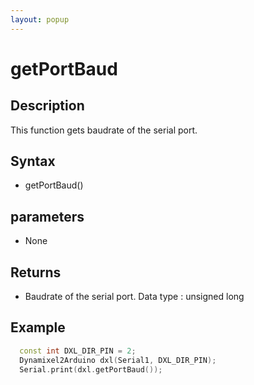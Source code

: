 ```yaml
---
layout: popup
---
```


# getPortBaud

## Description

This function gets baudrate of the serial port.

## Syntax

- getPortBaud()

## parameters

- None

## Returns

- Baudrate of the serial port. Data type : unsigned long

## Example

```c++
  const int DXL_DIR_PIN = 2;
  Dynamixel2Arduino dxl(Serial1, DXL_DIR_PIN);
  Serial.print(dxl.getPortBaud());
```
